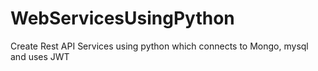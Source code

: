 # WebServicesUsingPython
Create Rest API Services using python which connects to Mongo, mysql and uses JWT

